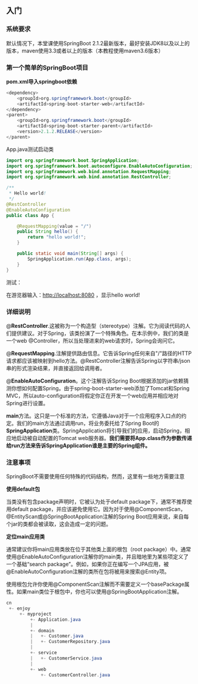 ## 入门

### 系统要求

默认情况下，本堂课使用SpringBoot 2.1.2最新版本，最好安装JDK8以及以上的版本，maven使用3.3或者以上的版本（本教程使用maven3.6版本）

### 第一个简单的SpringBoot项目

**pom.xml导入springboot依赖**

```java
<dependency>
    <groupId>org.springframework.boot</groupId>
    <artifactId>spring-boot-starter-web</artifactId>
</dependency>
<parent>
    <groupId>org.springframework.boot</groupId>
    <artifactId>spring-boot-starter-parent</artifactId>
    <version>2.1.2.RELEASE</version>
</parent>
```

App.java测试启动类

```java
import org.springframework.boot.SpringApplication;
import org.springframework.boot.autoconfigure.EnableAutoConfiguration;
import org.springframework.web.bind.annotation.RequestMapping;
import org.springframework.web.bind.annotation.RestController;

/**
 * Hello world!
 */
@RestController
@EnableAutoConfiguration
public class App {

    @RequestMapping(value = "/")
    public String hello() {
        return "hello world!";
    }

    public static void main(String[] args) {
        SpringApplication.run(App.class, args);
    }
}
```

测试：

在游览器输入：[http://localhost:8080](http://localhost:8080) ，显示hello world!

### 详细说明

@**RestController**.这被称为一个构造型（stereotype）注解。它为阅读代码的人们提供建议。对于Spring，该类扮演了一个特殊角色。在本示例中，我们的类是一个web @Controller，所以当处理进来的web请求时，Spring会询问它。

@**RequestMapping**.注解提供路由信息。它告诉Spring任何来自"/"路径的HTTP请求都应该被映射到hello方法。@RestController注解告诉Spring以字符串/json串的形式渲染结果，并直接返回给调用者。

@**EnableAutoConfiguration**。这个注解告诉Spring Boot根据添加的jar依赖猜测你想如何配置Spring。由于spring-boot-starter-web添加了Tomcat和Spring MVC，所以auto-configuration将假定你正在开发一个web应用并相应地对Spring进行设置。

**main**方法。这只是一个标准的方法，它遵循Java对于一个应用程序入口点的约定。我们的main方法通过调用run，将业务委托给了Spring Boot的**SpringApplication**类。SpringApplication将引导我们的应用，启动Spring，相应地启动被自动配置的Tomcat web服务器。**我们需要将App.class作为参数传递给run方法来告诉SpringApplication谁是主要的Spring组件。**

### 注意事项

SpringBoot不需要使用任何特殊的代码结构，然而，这里有一些地方需要注意

**使用default包**

当类没有包含package声明时，它被认为处于default package下，通常不推荐使用default package，并应该避免使用它。因为对于使用@ComponentScan，@EntityScan或@SpringBootApplication注解的Spring Boot应用来说，来自每个jar的类都会被读取，这会造成一定的问题。

**定位main应用类**

通常建议你将main应用类放在位于其他类上面的根包（root package）中。通常使用@EnableAutoConfiguration注解你的main类，并且暗地里为某些项定义了一个基础“search package”。例如，如果你正在编写一个JPA应用，被@EnableAutoConfiguration注解的类所在包将被用来搜索@Entity项。

使用根包允许你使用@ComponentScan注解而不需要定义一个basePackage属性。如果main类位于根包中，你也可以使用@SpringBootApplication注解。

```java
cn
 +- enjoy
     +- myproject
         +- Application.java
         |
         +- domain
         |   +- Customer.java
         |   +- CustomerRepository.java
         |
         +- service
         |   +- CustomerService.java
         |
         +- web
             +- CustomerController.java
```



